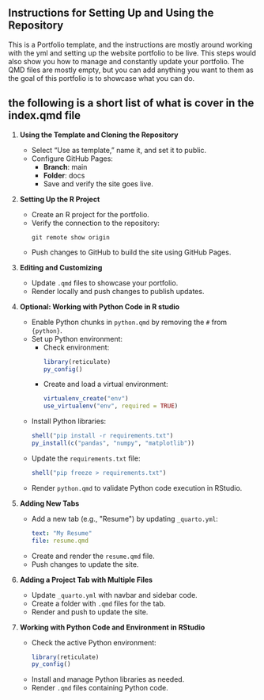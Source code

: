 ## Instructions for Setting Up and Using the Repository

This is a Portfolio template, and the instructions are mostly around working with the yml and setting up the website portfolio to be live.
This steps would also show you how to manage and constantly update your portfolio. The QMD files are mostly empty, but you can add anything you want to them as the goal of this portfolio is to showcase what you can do. 


## the following is a short list of what is cover in the index.qmd file 
1. **Using the Template and Cloning the Repository**
   - Select “Use as template,” name it, and set it to public.
   - Configure GitHub Pages:
     - **Branch**: main
     - **Folder**: docs
     - Save and verify the site goes live.

2. **Setting Up the R Project**
   - Create an R project for the portfolio.
   - Verify the connection to the repository:
     ```
     git remote show origin
     ```
   - Push changes to GitHub to build the site using GitHub Pages.

3. **Editing and Customizing**
   - Update `.qmd` files to showcase your portfolio.
   - Render locally and push changes to publish updates.

4. **Optional: Working with Python Code in R studio**
   - Enable Python chunks in `python.qmd` by removing the `#` from `{python}`.
   - Set up Python environment:
     - Check environment:
       ```R
       library(reticulate)
       py_config()
       ```
     - Create and load a virtual environment:
       ```R
       virtualenv_create("env")
       use_virtualenv("env", required = TRUE)
       ```
   - Install Python libraries:
     ```R
     shell("pip install -r requirements.txt")
     py_install(c("pandas", "numpy", "matplotlib"))
     ```
   - Update the `requirements.txt` file:
     ```R
     shell("pip freeze > requirements.txt")
     ```
   - Render `python.qmd` to validate Python code execution in RStudio.

5. **Adding New Tabs**
   - Add a new tab (e.g., "Resume") by updating `_quarto.yml`:
     ```yaml
     text: "My Resume"
     file: resume.qmd
     ```
   - Create and render the `resume.qmd` file.
   - Push changes to update the site.

6. **Adding a Project Tab with Multiple Files**
   - Update `_quarto.yml` with navbar and sidebar code.
   - Create a folder with `.qmd` files for the tab.
   - Render and push to update the site.

7. **Working with Python Code and Environment in RStudio**
   - Check the active Python environment:
     ```R
     library(reticulate)
     py_config()
     ```
   - Install and manage Python libraries as needed.
   - Render `.qmd` files containing Python code.

